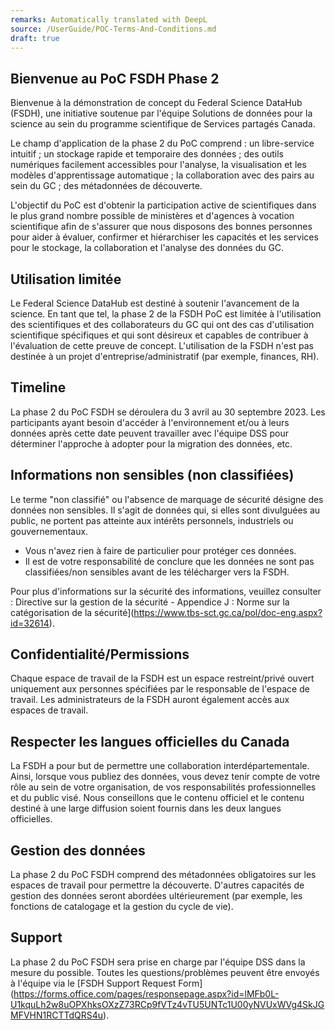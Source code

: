 ```yaml
---
remarks: Automatically translated with DeepL
source: /UserGuide/POC-Terms-And-Conditions.md
draft: true
---
```


## Bienvenue au PoC FSDH Phase 2

Bienvenue à la démonstration de concept du Federal Science DataHub (FSDH), une initiative soutenue par l'équipe Solutions de données pour la science au sein du programme scientifique de Services partagés Canada.

Le champ d'application de la phase 2 du PoC comprend : un libre-service intuitif ; un stockage rapide et temporaire des données ; des outils numériques facilement accessibles pour l'analyse, la visualisation et les modèles d'apprentissage automatique ; la collaboration avec des pairs au sein du GC ; des métadonnées de découverte.

L'objectif du PoC est d'obtenir la participation active de scientifiques dans le plus grand nombre possible de ministères et d'agences à vocation scientifique afin de s'assurer que nous disposons des bonnes personnes pour aider à évaluer, confirmer et hiérarchiser les capacités et les services pour le stockage, la collaboration et l'analyse des données du GC.

## Utilisation limitée

Le Federal Science DataHub est destiné à soutenir l'avancement de la science. En tant que tel, la phase 2 de la FSDH PoC est limitée à l'utilisation des scientifiques et des collaborateurs du GC qui ont des cas d'utilisation scientifique spécifiques et qui sont désireux et capables de contribuer à l'évaluation de cette preuve de concept. L'utilisation de la FSDH n'est pas destinée à un projet d'entreprise/administratif (par exemple, finances, RH).

## Timeline

La phase 2 du PoC FSDH se déroulera du 3 avril au 30 septembre 2023.  Les participants ayant besoin d'accéder à l'environnement et/ou à leurs données après cette date peuvent travailler avec l'équipe DSS pour déterminer l'approche à adopter pour la migration des données, etc.

## Informations non sensibles (non classifiées)

Le terme "non classifié" ou l'absence de marquage de sécurité désigne des données non sensibles. Il s'agit de données qui, si elles sont divulguées au public, ne portent pas atteinte aux intérêts personnels, industriels ou gouvernementaux.

- Vous n'avez rien à faire de particulier pour protéger ces données.
- Il est de votre responsabilité de conclure que les données ne sont pas classifiées/non sensibles avant de les télécharger vers la FSDH.

Pour plus d'informations sur la sécurité des informations, veuillez consulter : Directive sur la gestion de la sécurité - Appendice J : Norme sur la catégorisation de la sécurité](https://www.tbs-sct.gc.ca/pol/doc-eng.aspx?id=32614).

## Confidentialité/Permissions

Chaque espace de travail de la FSDH est un espace restreint/privé ouvert uniquement aux personnes spécifiées par le responsable de l'espace de travail. Les administrateurs de la FSDH auront également accès aux espaces de travail.

## Respecter les langues officielles du Canada

La FSDH a pour but de permettre une collaboration interdépartementale. Ainsi, lorsque vous publiez des données, vous devez tenir compte de votre rôle au sein de votre organisation, de vos responsabilités professionnelles et du public visé. Nous conseillons que le contenu officiel et le contenu destiné à une large diffusion soient fournis dans les deux langues officielles.

## Gestion des données

La phase 2 du PoC FSDH comprend des métadonnées obligatoires sur les espaces de travail pour permettre la découverte. D'autres capacités de gestion des données seront abordées ultérieurement (par exemple, les fonctions de catalogage et la gestion du cycle de vie).  

## Support

La phase 2 du PoC FSDH sera prise en charge par l'équipe DSS dans la mesure du possible. Toutes les questions/problèmes peuvent être envoyés à l'équipe via le [FSDH Support Request Form] (https://forms.office.com/pages/responsepage.aspx?id=lMFb0L-U1kquLh2w8uOPXhksOXzZ73RCp9fVTz4vTU5UNTc1U00yNVUxWVg4SkJGMFVHN1RCTTdQRS4u).
